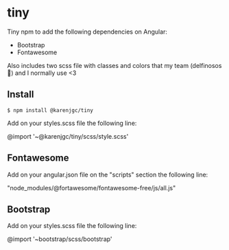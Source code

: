 # tiny

Tiny npm to add the following dependencies on Angular:
- Bootstrap
- Fontawesome

Also includes two scss file with classes and colors that my team (delfinosos🐬) and I normally use <3

## Install

```
$ npm install @karenjgc/tiny
```
Add on your styles.scss file the following line:

@import '~@karenjgc/tiny/scss/style.scss'

## Fontawesome

Add on your angular.json file on the "scripts" section the following line:

"node_modules/@fortawesome/fontawesome-free/js/all.js" 

## Bootstrap

Add on your styles.scss file the following line:

@import '~bootstrap/scss/bootstrap'


